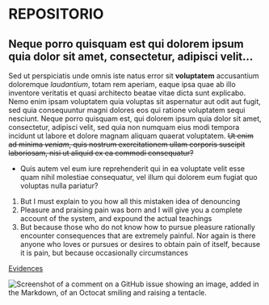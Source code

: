 # REPOSITORIO
## Neque porro quisquam est qui dolorem ipsum quia dolor sit amet, consectetur, adipisci velit...

Sed ut perspiciatis unde omnis iste natus error sit **voluptatem** accusantium doloremque *laudantium*, totam rem aperiam, eaque ipsa quae ab illo inventore veritatis et quasi architecto beatae vitae dicta sunt explicabo. Nemo enim ipsam voluptatem quia voluptas sit aspernatur aut odit aut fugit, sed quia consequuntur magni dolores eos qui ratione voluptatem sequi nesciunt. Neque porro quisquam est, qui dolorem ipsum quia dolor sit amet, consectetur, adipisci velit, sed quia non numquam eius modi tempora incidunt ut labore et dolore magnam aliquam quaerat voluptatem. ~~Ut enim ad minima *veniam*, quis nostrum exercitationem ullam corporis suscipit laboriosam, nisi ut aliquid ex ea commodi consequatur?~~ 

* Quis autem vel eum iure reprehenderit qui in ea voluptate velit esse quam nihil molestiae consequatur, vel illum qui dolorem eum fugiat quo voluptas nulla pariatur?

1. But I must explain to you how all this mistaken idea of denouncing
2. Pleasure and praising pain was born and I will give you a complete account of the system, and expound the actual teachings
3. But because those who do not know how to pursue pleasure rationally encounter consequences that are extremely painful. Nor again is there anyone who loves or pursues or desires to obtain pain of itself, because it is pain, but because occasionally circumstances


[Evidences]([https://www.google.com](https://www.google.es/url?sa=i&url=https%3A%2F%2Fwww.fredzone.org%2Fiphone-16-pro-max-equipe-dun-ultrateleobjectif-rcj753&psig=AOvVaw0izc0dWZbuikwPB0B_yapn&ust=1695312518753000&source=images&cd=vfe&opi=89978449&ved=0CA4QjRxqFwoTCPDm5rfJuYEDFQAAAAAdAAAAABAD)https://www.google.es/url?sa=i&url=https%3A%2F%2Fwww.fredzone.org%2Fiphone-16-pro-max-equipe-dun-ultrateleobjectif-rcj753&psig=AOvVaw0izc0dWZbuikwPB0B_yapn&ust=1695312518753000&source=images&cd=vfe&opi=89978449&ved=0CA4QjRxqFwoTCPDm5rfJuYEDFQAAAAAdAAAAABAD)

![Screenshot of a comment on a GitHub issue showing an image, added in the Markdown, of an Octocat smiling and raising a tentacle.](https://www.fredzone.org/wp-content/uploads/2023/04/16x9_2133x1200_highres-iPhone15pro.webp)

